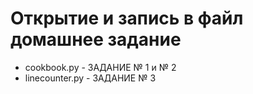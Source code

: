 # Открытие и запись в файл домашнее задание

- cookbook.py - ЗАДАНИЕ № 1 и № 2
- linecounter.py - ЗАДАНИЕ № 3
